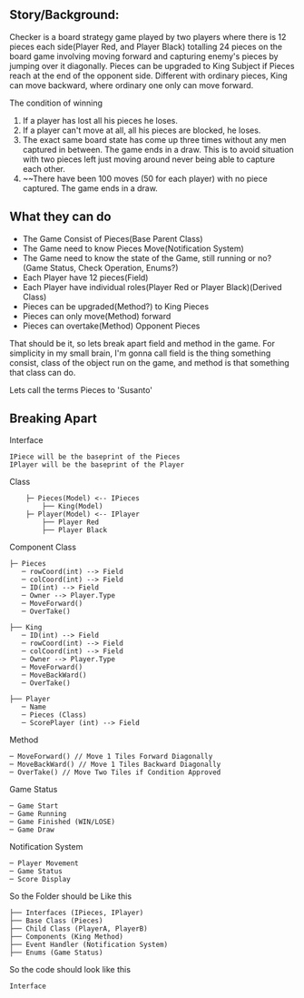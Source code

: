 ## Story/Background:
Checker is a board strategy game played by two players where there is 12 pieces each side(Player Red, and Player Black) totalling 24 pieces on the board game involving moving forward and capturing enemy's pieces by jumping over it diagonally. Pieces can be upgraded to King Subject if Pieces reach at the end of the opponent side. Different with ordinary pieces, King can move backward, where ordinary one only can move forward.

The condition of winning 
1. If a player has lost all his pieces he loses.
2. If a player can't move at all, all his pieces are blocked, he loses.
3. The exact same board state has come up three times without any men captured in between. The game ends in a draw. This is to avoid situation with two pieces left just moving around never being able to capture each other.
4. ~~There have been 100 moves (50 for each player) with no piece captured. The game ends in a draw.

## What they can do
- The Game Consist of Pieces(Base Parent Class)
- The Game need to know Pieces Move(Notification System)
- The Game need to know the state of the Game, still running or no? (Game Status, Check Operation, Enums?)
- Each Player have 12 pieces(Field)
- Each Player have individual roles(Player Red or Player Black)(Derived Class)
- Pieces can be upgraded(Method?) to King Pieces
- Pieces can only move(Method) forward
- Pieces can overtake(Method) Opponent Pieces

That should be it, so lets break apart field and method in the game. For simplicity in my small brain, I'm gonna call field is the thing something consist, class of the object run on the game, and method is that something that class can do.

Lets call the terms Pieces to 'Susanto'

## Breaking Apart
Interface
```
IPiece will be the baseprint of the Pieces
IPlayer will be the baseprint of the Player
```

Class
```
    ├─ Pieces(Model) <-- IPieces
        ├── King(Model)        
    ├─ Player(Model) <-- IPlayer
        ├── Player Red
        ├── Player Black
```

Component Class
```
├─ Pieces
   ─ rowCoord(int) --> Field
   ─ colCoord(int) --> Field
   ─ ID(int) --> Field
   ─ Owner --> Player.Type 
   ─ MoveForward()
   ─ OverTake()

├── King
   ─ ID(int) --> Field
   ─ rowCoord(int) --> Field
   ─ colCoord(int) --> Field
   ─ Owner --> Player.Type 
   ─ MoveForward()
   ─ MoveBackWard()
   ─ OverTake()

├── Player
   ─ Name
   ─ Pieces (Class)
   ─ ScorePlayer (int) --> Field
```

Method
```
─ MoveForward() // Move 1 Tiles Forward Diagonally
─ MoveBackWard() // Move 1 Tiles Backward Diagonally
─ OverTake() // Move Two Tiles if Condition Approved
```

Game Status
```
─ Game Start
─ Game Running
─ Game Finished (WIN/LOSE)
─ Game Draw
```

Notification System
```
─ Player Movement
─ Game Status
─ Score Display
```

So the Folder should be Like this
```
├── Interfaces (IPieces, IPlayer)
├── Base Class (Pieces)
├── Child Class (PlayerA, PlayerB)
├── Components (King Method)
├── Event Handler (Notification System)
├── Enums (Game Status)
```

So the code should look like this
```csharp
Interface 

```


